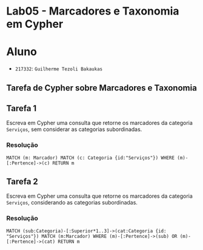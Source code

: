# Lab05 - Marcadores e Taxonomia em Cypher

# Aluno
* `217332`: `Guilherme Tezoli Bakaukas`

## Tarefa de Cypher sobre Marcadores e Taxonomia

## Tarefa 1

Escreva em Cypher uma consulta que retorne os marcadores da categoria `Serviços`, sem considerar as categorias subordinadas.

### Resolução
~~~cypher
MATCH (m: Marcador) MATCH (c: Categoria {id:"Serviços"}) WHERE (m)-[:Pertence]->(c) RETURN m
~~~

## Tarefa 2

Escreva em Cypher uma consulta que retorne os marcadores da categoria `Serviços`, considerando as categorias subordinadas.

### Resolução
~~~cypher
MATCH (sub:Categoria)-[:Superior*1..3]->(cat:Categoria {id: "Serviços"}) MATCH (m:Marcador) WHERE (m)-[:Pertence]->(sub) OR (m)-[:Pertence]->(cat) RETURN m
~~~
